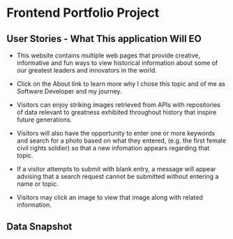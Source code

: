 # Frontend Portfolio Project

## User Stories - What This application Will EO

- This website contains multiple web pages that provide creative, informative and fun ways to view historical information about some of our greatest leaders and innovators in the world.

- Click on the About link to learn more why I chose this topic and of me as Software Developer and my journey.

- Visitors can enjoy striking images retrieved from APIs with repositories of data relevant to greatness exhibited throughout history that inspire future generations.

- Visitors will also have the opportunity to enter one or more keywords and search for a photo based on what they entered, (e.g. the first female civil rights soldier) so that a new infomation appears regarding that topic.

- If a visitor attempts to submit with blank entry, a message will appear advising that a search request cannot be submitted without entering a name or topic.

- Visitors may click an image to view that image along with related information.

## Data Snapshot
